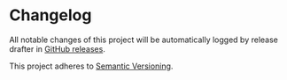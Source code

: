 # Changelog

All notable changes of this project will be automatically logged by release drafter in
[GitHub releases](https://github.com/jenkinsci/pull-request-monitoring-plugin/releases).

This project adheres to [Semantic Versioning](https://semver.org/spec/v2.0.0.html).